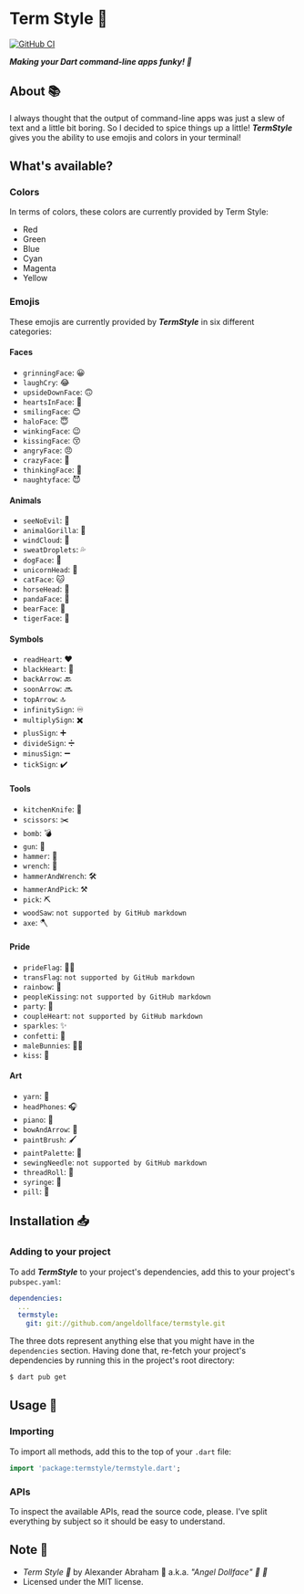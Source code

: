 # Term Style :dancer:

[![GitHub CI](https://github.com/angeldollface/termstyle/actions/workflows/dart.yml/badge.svg)](https://github.com/angeldollface/termstyle/actions)

***Making your Dart command-line apps funky! :dancer:***

## About :books:

I always thought that the output of command-line apps was just a slew of text and a little bit boring. So I decided to spice things up a little! ***TermStyle*** gives you the ability to use emojis and colors in your terminal!

## What's available?

### Colors

In terms of colors, these colors are currently provided by Term Style:

- Red
- Green
- Blue
- Cyan
- Magenta
- Yellow

### Emojis

These emojis are currently provided by ***TermStyle*** in six different categories:

#### Faces
- `grinningFace`: :grinning:
- `laughCry`: :joy:
- `upsideDownFace`: :upside_down_face:
- `heartsInFace`: :smiling_face_with_three_hearts:
- `smilingFace`: :blush:
- `haloFace`: :innocent:
- `winkingFace`: :wink:
- `kissingFace`: :kissing_closed_eyes:
- `angryFace`: :angry:
- `crazyFace`: :zany_face:
- `thinkingFace`: :thinking:
- `naughtyface`: :smiling_imp:

#### Animals
- `seeNoEvil`: :see_no_evil:
- `animalGorilla`: :gorilla:
- `windCloud`: :dash:
- `sweatDroplets`: :sweat_drops:
- `dogFace`: :dog:
- `unicornHead`: :unicorn:
- `catFace`: :cat:
- `horseHead`: :horse:
- `pandaFace`: :panda_face:
- `bearFace`: :bear:
- `tigerFace`: :tiger:

#### Symbols
- `readHeart`: :heart:
- `blackHeart`: :black_heart:
- `backArrow`: :back:
- `soonArrow`: :soon:
- `topArrow`: :top:
- `infinitySign`: :infinity:
- `multiplySign`: :heavy_multiplication_x:
- `plusSign`: :heavy_plus_sign:
- `divideSign`: :heavy_division_sign:
- `minusSign`: :heavy_minus_sign:
- `tickSign`: :heavy_check_mark:

#### Tools

- `kitchenKnife`: :knife:
- `scissors`: :scissors:
- `bomb`: :bomb:
- `gun`: :gun:
- `hammer`: :hammer:
- `wrench`: :wrench:
- `hammerAndWrench`: :hammer_and_wrench:
- `hammerAndPick`: :hammer_and_pick:
- `pick`: :pick:
- `woodSaw`: `not supported by GitHub markdown`
- `axe`: :axe:

#### Pride

- `prideFlag`: :rainbow_flag:
- `transFlag`: `not supported by GitHub markdown`
- `rainbow`: :rainbow:
- `peopleKissing`: `not supported by GitHub markdown`
- `party`: :tada:
- `coupleHeart`: `not supported by GitHub markdown`
- `sparkles`: :sparkles:
- `confetti`: :confetti_ball:
- `maleBunnies`: :dancing_men:
- `kiss`: :kiss:

#### Art
- `yarn`: :yarn:
- `headPhones`: :headphones:
- `piano`: :musical_keyboard:
- `bowAndArrow`: :bow_and_arrow:
- `paintBrush`: :paintbrush:
- `paintPalette`: :art:
- `sewingNeedle`: `not supported by GitHub markdown`
- `threadRoll`: :thread:
- `syringe`: :syringe:
- `pill`: :pill:

## Installation :inbox_tray:

### Adding to your project

To add ***TermStyle*** to your project's dependencies, add this to your project's `pubspec.yaml`:

```YAML
dependencies:
  ...
  termstyle:
    git: git://github.com/angeldollface/termstyle.git
```

The three dots represent anything else that you might have in the `dependencies` section.
Having done that, re-fetch your project's dependencies by running this in the project's root directory:

```bash
$ dart pub get
```

## Usage :hammer:

### Importing

To import all methods, add this to the top of your `.dart` file:

```dart
import 'package:termstyle/termstyle.dart';
```

### APIs

To inspect the available APIs, read the source code, please. I've split everything by subject so it should be easy to understand.

## Note :scroll:

- *Term Style :dancer:* by Alexander Abraham :black_heart: a.k.a. *"Angel Dollface" :dolls: :ribbon:*
- Licensed under the MIT license.
